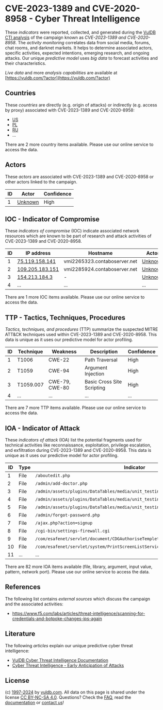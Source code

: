 # CVE-2023-1389 and CVE-2020-8958 - Cyber Threat Intelligence

These _indicators_ were reported, collected, and generated during the [VulDB CTI analysis](https://vuldb.com/?kb.cti) of the campaign known as _CVE-2023-1389 and CVE-2020-8958_. The _activity monitoring_ correlates data from social media, forums, chat rooms, and darknet markets. It helps to determine associated actors, specific activities, expected intentions, emerging research, and ongoing attacks. Our unique _predictive model_ uses _big data_ to forecast activities and their characteristics.

_Live data_ and more _analysis capabilities_ are available at [https://vuldb.com/?actor](https://vuldb.com/?actor)

## Countries

These _countries_ are directly (e.g. origin of attacks) or indirectly (e.g. access by proxy) associated with CVE-2023-1389 and CVE-2020-8958:

* [US](https://vuldb.com/?country.us)
* [PL](https://vuldb.com/?country.pl)
* [RU](https://vuldb.com/?country.ru)
* ...

There are 2 more country items available. Please use our online service to access the data.

## Actors

These _actors_ are associated with CVE-2023-1389 and CVE-2020-8958 or other actors linked to the campaign.

ID | Actor | Confidence
-- | ----- | ----------
1 | [Unknown](https://vuldb.com/?actor.unknown) | High

## IOC - Indicator of Compromise

These _indicators of compromise_ (IOC) indicate associated network resources which are known to be part of research and attack activities of CVE-2023-1389 and CVE-2020-8958.

ID | IP address | Hostname | Actor | Confidence
-- | ---------- | -------- | ----- | ----------
1 | [75.119.158.141](https://vuldb.com/?ip.75.119.158.141) | vmi2265323.contaboserver.net | [Unknown](https://vuldb.com/?actor.unknown) | High
2 | [109.205.183.151](https://vuldb.com/?ip.109.205.183.151) | vmi2285924.contaboserver.net | [Unknown](https://vuldb.com/?actor.unknown) | High
3 | [154.213.184.3](https://vuldb.com/?ip.154.213.184.3) | - | [Unknown](https://vuldb.com/?actor.unknown) | High
4 | ... | ... | ... | ...

There are 1 more IOC items available. Please use our online service to access the data.

## TTP - Tactics, Techniques, Procedures

_Tactics, techniques, and procedures_ (TTP) summarize the suspected MITRE ATT&CK techniques used within CVE-2023-1389 and CVE-2020-8958. This data is unique as it uses our predictive model for actor profiling.

ID | Technique | Weakness | Description | Confidence
-- | --------- | -------- | ----------- | ----------
1 | T1006 | CWE-22 | Path Traversal | High
2 | T1059 | CWE-94 | Argument Injection | High
3 | T1059.007 | CWE-79, CWE-80 | Basic Cross Site Scripting | High
4 | ... | ... | ... | ...

There are 7 more TTP items available. Please use our online service to access the data.

## IOA - Indicator of Attack

These _indicators of attack_ (IOA) list the potential fragments used for technical activities like reconnaissance, exploitation, privilege escalation, and exfiltration during CVE-2023-1389 and CVE-2020-8958. This data is unique as it uses our predictive model for actor profiling.

ID | Type | Indicator | Confidence
-- | ---- | --------- | ----------
1 | File | `/aboutedit.php` | High
2 | File | `/admin/add-doctor.php` | High
3 | File | `/admin/assets/plugins/DataTables/media/unit_testing/templates/deferred_table.php` | High
4 | File | `/admin/assets/plugins/DataTables/media/unit_testing/templates/dom_data_th.php` | High
5 | File | `/admin/assets/plugins/DataTables/media/unit_testing/templates/two_tables.php` | High
6 | File | `/admin/forgot-password.php` | High
7 | File | `/ajax.php?action=signup` | High
8 | File | `/cgi-bin/settings-firewall.cgi` | High
9 | File | `/com/esafenet/servlet/document/CDGAuthoriseTempletService.java` | High
10 | File | `/com/esafenet/servlet/system/PrintScreenListService.java` | High
11 | ... | ... | ...

There are 82 more IOA items available (file, library, argument, input value, pattern, network port). Please use our online service to access the data.

## References

The following list contains _external sources_ which discuss the campaign and the associated activities:

* https://www.f5.com/labs/articles/threat-intelligence/scanning-for-credentials-and-botpoke-changes-ips-again

## Literature

The following _articles_ explain our unique predictive cyber threat intelligence:

* [VulDB Cyber Threat Intelligence Documentation](https://vuldb.com/?kb.cti)
* [Cyber Threat Intelligence - Early Anticipation of Attacks](https://www.scip.ch/en/?labs.20201022)

## License

(c) [1997-2024](https://vuldb.com/?kb.changelog) by [vuldb.com](https://vuldb.com/?kb.about). All data on this page is shared under the license [CC BY-NC-SA 4.0](https://creativecommons.org/licenses/by-nc-sa/4.0/). Questions? Check the [FAQ](https://vuldb.com/?kb.faq), read the [documentation](https://vuldb.com/?kb) or [contact us](https://vuldb.com/?contact)!
